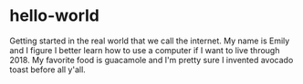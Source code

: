 # hello-world
Getting started in the real world that we call the internet.
My name is Emily and I figure I better learn how to use a computer if I want to live through 2018. My favorite food is guacamole and I'm pretty sure I invented avocado toast before all y'all.
